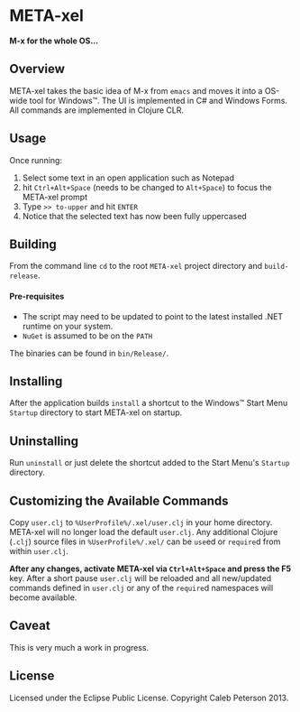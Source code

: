 # META-xel
__M-x for the whole OS...__


## Overview

META-xel takes the basic idea of M-x from `emacs` and moves it into a OS-wide tool for Windows&trade;. The UI is implemented in C# and Windows Forms. All commands are implemented in Clojure CLR.


## Usage

Once running:

1. Select some text in an open application such as Notepad
1. hit `Ctrl+Alt+Space` (needs to be changed to `Alt+Space`) to focus the META-xel prompt
1. Type `>> to-upper` and hit `ENTER`
1. Notice that the selected text has now been fully uppercased


## Building

From the command line `cd` to the root `META-xel` project directory and `build-release`.

#### Pre-requisites
* The script may need to be updated to point to the latest installed .NET runtime on your system.
* `NuGet` is assumed to be on the `PATH`

The binaries can be found in `bin/Release/`.


## Installing

After the application builds `install` a shortcut to the Windows&trade; Start Menu `Startup` directory to start META-xel on startup.


## Uninstalling

Run `uninstall` or just delete the shortcut added to the Start Menu's `Startup` directory.


## Customizing the Available Commands

Copy `user.clj` to `%UserProfile%/.xel/user.clj` in your home directory. META-xel will no longer load the default `user.clj`. Any additional Clojure (`.clj`) source files in `%UserProfile%/.xel/` can be `use`ed or `require`d from within `user.clj`.

**After any changes, activate META-xel via `Ctrl+Alt+Space` and press the F5** key. After a short pause `user.clj` will be reloaded and all new/updated commands defined in `user.clj` or any of the `require`d namespaces will become available.


## Caveat

This is very much a work in progress.


## License

Licensed under the Eclipse Public License. Copyright Caleb Peterson 2013.